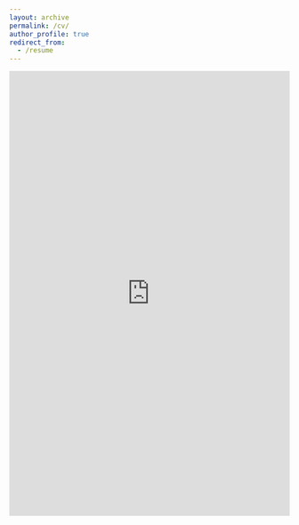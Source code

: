 ```yaml
---
layout: archive
permalink: /cv/
author_profile: true
redirect_from:
  - /resume
---
```


<embed src="https://jiangtianli91.github.io/files/jli_cv.pdf" type="application/pdf" width="100%" height="800em"/>
